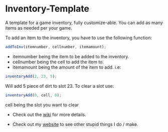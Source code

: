 # Inventory-Template
A template for a game inventory, fully customize-able. You can add as many items as needed per your game.

To add an item to the inventory, you have to use the following function:
```javascript
addToInv(itemnumber, cellnumber, itemamount);
```
- itemnumber being the item to be added to the inventory.
- cellnumber being the cell to add the item to.
- itemamount being the amount of the item to add.
i.e:
```javascript
inventoryAdd(2, 23, 5);
```
Will add 5 piece of dirt to slot 23.
To clear a slot use:
```javascript
inventoryAdd(0, cell, 0);
```
cell being the slot you want to clear




- Check out the <a href="https://github.com/Vespidian/Inventory-Template/wiki">wiki</a> for more details.

- Check out my <a href="https://vespidian.github.io/">website</a> to see other stupid things I do / make.
